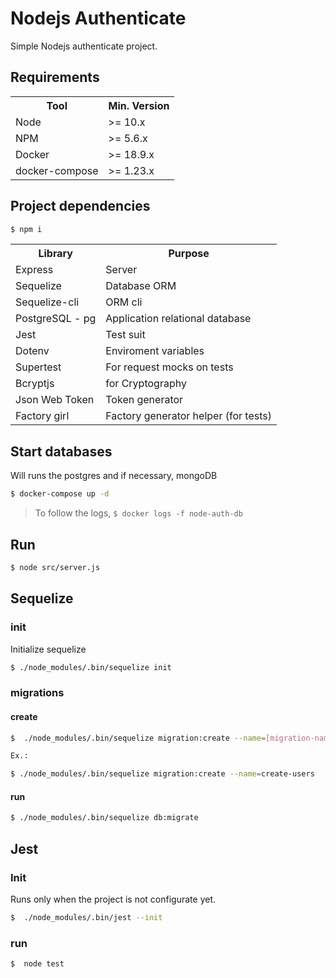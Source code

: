 # Nodejs Authenticate

Simple Nodejs authenticate project.

## Requirements

<table>
    <tbody>
        <tr>
            <th>Tool</th>
            <th>Min. Version</th>
        </tr>
        <tr>
            <td>Node</td>
            <td>>= 10.x</td>
        </tr>
        <tr>
            <td>NPM</td>
            <td>>= 5.6.x</td>
        </tr>
        <tr>
            <td>Docker</td>
            <td>>= 18.9.x</td>
        </tr>
        <tr>
            <td>docker-compose</td>
            <td>>= 1.23.x</td>
        </tr>
    </tbody>
</table>

## Project dependencies

```bash
$ npm i
```

<table>
    <tbody>
        <tr>
            <th>Library</th>
            <th>Purpose</th>
        </tr>
        <tr>
            <td>Express</td>
            <td>Server</td>
        </tr>
        <tr>
            <td>Sequelize</td>
            <td>Database ORM</td>
        </tr>
        <tr>
            <td>Sequelize-cli</td>
            <td>ORM cli</td>
        </tr>
        <tr>
            <td>PostgreSQL - pg</td>
            <td>Application relational database</td>
        </tr>
        <tr>
            <td>Jest</td>
            <td>Test suit</td>
        </tr>
        <tr>
            <td>Dotenv</td>
            <td>Enviroment variables</td>
        </tr>
        <tr>
            <td>Supertest</td>
            <td>For request mocks on tests</td>
        </tr>
        <tr>
            <td>Bcryptjs</td>
            <td>for Cryptography</td>
        </tr>
        <tr>
            <td>Json Web Token</td>
            <td>Token generator</td>
        </tr>
        <tr>
            <td>Factory girl</td>
            <td>Factory generator helper (for tests)</td>
        </tr>
    </tbody>
</table>

## Start databases

Will runs the postgres and if necessary, mongoDB

```bash
$ docker-compose up -d
```

> To follow the logs, `$ docker logs -f node-auth-db`

## Run

```bash
$ node src/server.js
```

## Sequelize

### init

Initialize sequelize

```bash
$ ./node_modules/.bin/sequelize init
```

### migrations

#### create

```bash
$  ./node_modules/.bin/sequelize migration:create --name=[migration-name]

Ex.:

$ ./node_modules/.bin/sequelize migration:create --name=create-users
```

#### run

```bash
$ ./node_modules/.bin/sequelize db:migrate
```

## Jest

### Init

Runs only when the project is not configurate yet.

```bash
$  ./node_modules/.bin/jest --init
```

### run

```bash
$  node test
```
